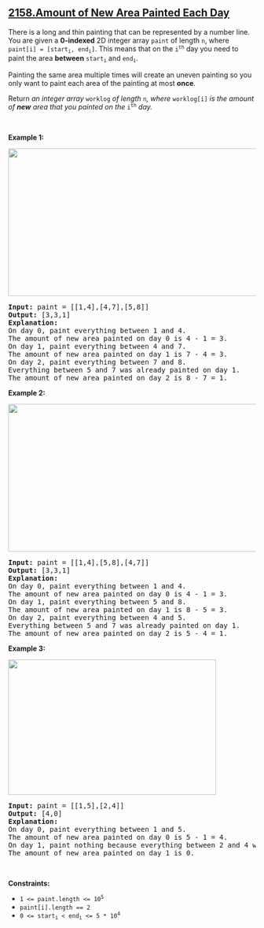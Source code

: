 ## [2158.Amount of New Area Painted Each Day](https://leetcode.com/problems/amount-of-new-area-painted-each-day/)
<p>There is a long and thin painting that can be represented by a number line. You are given a <strong>0-indexed</strong> 2D integer array <code>paint</code> of length <code>n</code>, where <code>paint[i] = [start<sub>i</sub>, end<sub>i</sub>]</code>. This means that on the <code>i<sup>th</sup></code> day you need to paint the area <strong>between</strong> <code>start<sub>i</sub></code> and <code>end<sub>i</sub></code>.</p>

<p>Painting the same area multiple times will create an uneven painting so you only want to paint each area of the painting at most <strong>once</strong>.</p>

<p>Return <em>an integer array </em><code>worklog</code><em> of length </em><code>n</code><em>, where </em><code>worklog[i]</code><em> is the amount of <strong>new</strong> area that you painted on the </em><code>i<sup>th</sup></code><em> day.</em></p>

<p>&nbsp;</p>
<p><strong class="example">Example 1:</strong></p>
<img src="https://assets.leetcode.com/uploads/2022/02/01/screenshot-2022-02-01-at-17-16-16-diagram-drawio-diagrams-net.png" style="height: 300px; width: 620px;" />
<pre>
<strong>Input:</strong> paint = [[1,4],[4,7],[5,8]]
<strong>Output:</strong> [3,3,1]
<strong>Explanation:</strong>
On day 0, paint everything between 1 and 4.
The amount of new area painted on day 0 is 4 - 1 = 3.
On day 1, paint everything between 4 and 7.
The amount of new area painted on day 1 is 7 - 4 = 3.
On day 2, paint everything between 7 and 8.
Everything between 5 and 7 was already painted on day 1.
The amount of new area painted on day 2 is 8 - 7 = 1. 
</pre>

<p><strong class="example">Example 2:</strong></p>
<img src="https://assets.leetcode.com/uploads/2022/02/01/screenshot-2022-02-01-at-17-17-45-diagram-drawio-diagrams-net.png" style="width: 604px; height: 300px;" />
<pre>
<strong>Input:</strong> paint = [[1,4],[5,8],[4,7]]
<strong>Output:</strong> [3,3,1]
<strong>Explanation:</strong>
On day 0, paint everything between 1 and 4.
The amount of new area painted on day 0 is 4 - 1 = 3.
On day 1, paint everything between 5 and 8.
The amount of new area painted on day 1 is 8 - 5 = 3.
On day 2, paint everything between 4 and 5.
Everything between 5 and 7 was already painted on day 1.
The amount of new area painted on day 2 is 5 - 4 = 1. 
</pre>

<p><strong class="example">Example 3:</strong></p>
<img src="https://assets.leetcode.com/uploads/2022/02/01/screenshot-2022-02-01-at-17-19-49-diagram-drawio-diagrams-net.png" style="width: 423px; height: 275px;" />
<pre>
<strong>Input:</strong> paint = [[1,5],[2,4]]
<strong>Output:</strong> [4,0]
<strong>Explanation:</strong>
On day 0, paint everything between 1 and 5.
The amount of new area painted on day 0 is 5 - 1 = 4.
On day 1, paint nothing because everything between 2 and 4 was already painted on day 0.
The amount of new area painted on day 1 is 0.
</pre>

<p>&nbsp;</p>
<p><strong>Constraints:</strong></p>

<ul>
	<li><code>1 &lt;= paint.length &lt;= 10<sup>5</sup></code></li>
	<li><code>paint[i].length == 2</code></li>
	<li><code>0 &lt;= start<sub>i</sub> &lt; end<sub>i</sub> &lt;= 5 * 10<sup>4</sup></code></li>
</ul>
